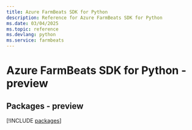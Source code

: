 ```yaml
---
title: Azure FarmBeats SDK for Python
description: Reference for Azure FarmBeats SDK for Python
ms.date: 03/04/2025
ms.topic: reference
ms.devlang: python
ms.service: farmbeats
---
```

# Azure FarmBeats SDK for Python - preview
## Packages - preview
[!INCLUDE [packages](farmbeats-index.md)]